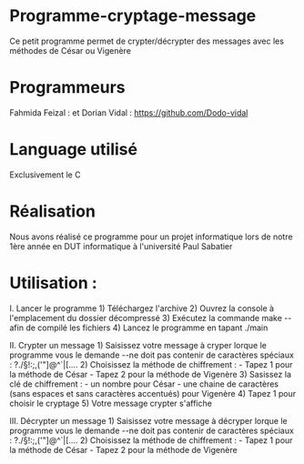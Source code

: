 # Programme-cryptage-message
Ce petit programme permet de crypter/décrypter des messages avec les méthodes de César ou Vigenère

# Programmeurs
Fahmida Feizal :  et Dorian Vidal : https://github.com/Dodo-vidal

# Language utilisé
Exclusivement le C

# Réalisation
Nous avons réalisé ce programme pour un projet informatique lors de notre 1ère année en DUT informatique à l'université Paul Sabatier

# Utilisation :
 I. Lancer le programme
    1) Téléchargez l'archive
    2) Ouvrez la console à l'emplacement du dossier décompressé
    3) Exécutez la commande make --afin de compilé les fichiers
    4) Lancez le programme en tapant ./main
    
 II. Crypter un message
    1) Saisissez votre message à cryper lorque le programme vous le demande --ne doit pas contenir de caractères spéciaux : ?./§!:;,('"]@^\`|[....
    2) Choisissez la méthode de chiffrement : 
      - Tapez 1 pour la méthode de César 
      - Tapez 2 pour la méthode de Vigenère
    3) Sasissez la clé de chiffrement : 
      - un nombre pour César 
      - une chaine de caractères (sans espaces et sans caractères accentués) pour Vigenère
    4) Tapez 1 pour choisir le cryptage
    5) Votre message crypter s'affiche
    
 III. Décrypter un message
    1) Saisissez votre message à décryper lorque le programme vous le demande --ne doit pas contenir de caractères spéciaux : ?./§!:;,('"]@^\`|[....
    2) Choisissez la méthode de chiffrement : 
      - Tapez 1 pour la méthode de César 
      - Tapez 2 pour la méthode de Vigenère
